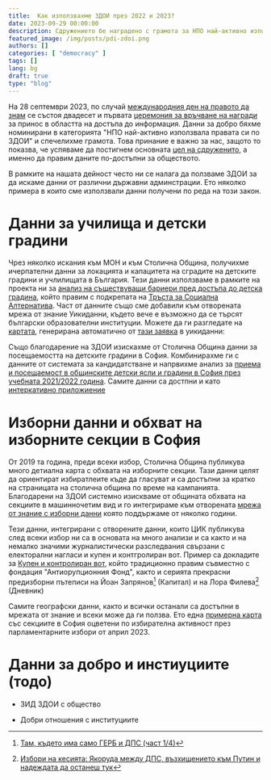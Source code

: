 ```yaml
---
title:  Как използвахме ЗДОИ през 2022 и 2023?
date: 2023-09-29 00:00:00
description: Сдружението бе наградено с грамота за НПО най-активно използвала правата си по ЗДОИ. Ето обзор на работата ни със ЗДОИ през 2022.   
featured_image: /img/posts/pdi-zdoi.png
authors: []
categories: [ "democracy" ]
tags: []
lang: bg
draft: true
type: "blog"
---
```


На 28 септември 2023, по случай [международния ден на правото да знам](https://en.wikipedia.org/wiki/International_Day_for_Universal_Access_to_Information) се състоя двадесет и първата [церемония за връчване на награди](https://www.righttoknowday.net/awards/) за принос в областта на достъпа до информация. Данни за добро бяхме номинирани в категорията "НПО най-активно използвала правата си по ЗДОИ" и спечелихме грамота. Това принание е важно за нас, защото то показва, че успяваме да постигнем основната [цел на сдруженито](https://data-for-good.bg/posts/2021-04-18-dfg-mission/), а именно да правим даните по-достъпни за обществото.

В рамките на нашата дейност често ни се налага да ползваме ЗДОИ за да искаме данни от различни държавни админстрации. Ето няколко примера в които сме използвали данни получени по реда на този закон.

# Данни за училища и детски градини

Чрез няколко искания към МОН и към Столична Община, получихме ичерпателни данни за локацията и капацитета на сградите на детските градини и учлилищата в България. Тези данни използваме в рамките на проекта ни за [анализ на съществуващи бариери пред достъпа до детска градина](https://data-for-good.bg/posts/2023-03-18-tsa-project/), който правим с подкрепата на [Тръста за Социална Алтернатива](https://socialachievement.org/bg/). Част от данните също сме добавили към отворената мрежа от знание Уикиданни, където вече е възможно да се търсят български образователни институции. Можете да ги разгледате на [картата](https://w.wiki/7bXP), генерирана автоматично от [тази заявка](https://w.wiki/7bXS) в уикиданни:

Също благодарение на ЗДОИ изискахме от Столична Община данни за посещаемостта на детските градини в София. Комбинирахме ги с данните от системата за кандидатстване и напрвихме анализ за [приема и посещаемост в общинските детски ясли и градини в София през учебната 2021/2022 година](https://data-for-good.bg/posts/2022-03-15-sofia-kindergartens-2021-2022/). Самите данни са достпни и като [интеркативно приложиение](https://data-for-good.bg/sofia-kindergartens/)

# Изборни данни и обхват на избoрните секции в София

От 2019 та година, преди всеки избор, Столична Община публикува много детиална карта с обхвата на изборните секции. Тази данни целят да ориентират избиратлеите къде да гласуват и са достъпни за кратко на страницата на столична община по време на кампанията. Благодарени на ЗДОИ системно изискваме от общината обхвата на секциите в машинночетим вид и го интегрираме към отворената [мрежа от знание с изборни данни](https://www.ontotext.com/blog/5-star-linked-open-elections-data/) която поддържаме от няколко години. 

Тези данни, интегрирани с отворените данни, които ЦИК публикува след всеки избор ни са в основата на много анализи и са както и на немалко значими журналистически разследвания свързани с електорални нагласи и купен и контгролиран вот. Пример са докладите за [Купен и контролиран вот](https://acf.bg/bg/kontroliraniyat-i-kupen-vot-v-balgariya-2/), който традиционно правим съвместно с фондация "Антиорупционния Фонд", както и серията прекрасни предизборни пътеписи на Йоан Запрянов[^1] (Капитал) и на Лора Филева[^2] (Дневник) 

Самите географски данни, както и всички останали са достъпни в мрежата от знание и всеки може да ги ползва. Ето една [примерна карта](https://api.triplydb.com/s/Hja4kxD6v) със секциите в София оцветени по избирателна активност през парламентарните избори от април 2023. 

# Данни за добро и инстиуциите (тодо)

- ЗИД ЗДОИ с общество 

- Добри отношения с институциите 


[^1]: [Там, където има само ГЕРБ и ДПС (част 1/4)](https://www.capital.bg/politika_i_ikonomika/bulgaria/2021/06/14/4220945_tam_kudeto_ima_samo_gerb_i_dps_chast_14/)

[^2]: [Избори на кесията: Якоруда между ДПС, възхищението към Путин и надеждата да останеш тук](https://www.dnevnik.bg/izbori-2023/2023/03/21/4462398_izbori_na_kesiiata_iakoruda_mejdu_dps_vuzhishtenieto/)


